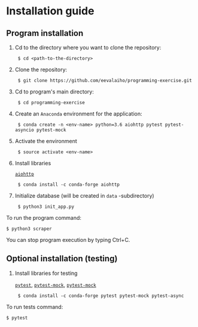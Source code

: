# Installation guide

## Program installation

1. Cd to the directory where you want to clone the repository:

        $ cd <path-to-the-directory>
1. Clone the repository:

        $ git clone https://github.com/eevalaiho/programming-exercise.git
1. Cd to program's main directory:

        $ cd programming-exercise
1. Create an ```Anaconda``` environment for the application:

        $ conda create -n <env-name> python=3.6 aiohttp pytest pytest-asyncio pytest-mock
1. Activate the environment

        $ source activate <env-name>     
1. Install libraries 

    [```aiohttp```](https://anaconda.org/conda-forge/aiohttp)
    
        $ conda install -c conda-forge aiohttp

1. Initialize database (will be created in ```data``` -subdirectory)

        $ python3 init_app.py


To run the program command:

    $ python3 scraper
You can stop program execution by typing Ctrl+C.



## **Optional** installation (testing)

1. Install libraries for testing

    [```pytest```](https://anaconda.org/conda-forge/pytest), [```pytest-mock```](https://anaconda.org/conda-forge/pytest-mock), [```pytest-mock```](https://anaconda.org/conda-forge/pytest-async)
    
        $ conda install -c conda-forge pytest pytest-mock pytest-async


To run tests command:

    $ pytest

